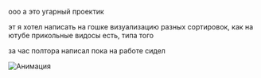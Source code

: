 ооо а это угарный проектик

эт я хотел написать на гошке визуализацию разных сортировок, как на ютубе прикольные видосы есть, типа того

за час полтора написал пока на работе сидел

![Анимация](https://github.com/user-attachments/assets/e097078c-891b-4aa3-8426-4ce1fac13f73)

